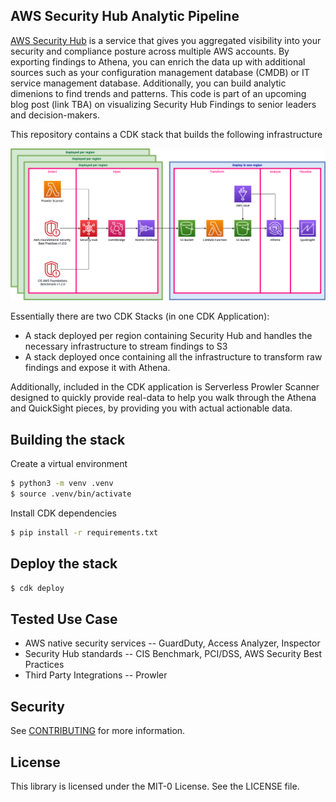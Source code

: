 ## AWS Security Hub Analytic Pipeline

[AWS Security Hub](https://aws.amazon.com/security-hub/) is a service that gives you aggregated visibility into your security and compliance posture across multiple AWS accounts. By exporting findings to Athena, you can enrich the data up with additional sources such as your configuration management database (CMDB) or IT service management database.  Additionally, you can build analytic dimenions to find trends and patterns.  This code is part of an upcoming blog post (link TBA) on visualizing Security Hub Findings to senior leaders and decision-makers.

This repository contains a CDK stack that builds the following infrastructure

![CDK Infrastructure](blog_post/images/Security_Hub_Analysis.png)

Essentially there are two CDK Stacks (in one CDK Application):
- A stack deployed per region containing Security Hub and handles the necessary infrastructure to stream findings to S3
- A stack deployed once containing all the infrastructure to transform raw findings and expose it with Athena.

Additionally, included in the CDK application is Serverless Prowler Scanner designed to quickly provide real-data to help you walk through the Athena and QuickSight pieces, 
by providing you with actual actionable data.

## Building the stack

Create a virtual environment

```bash
$ python3 -m venv .venv
$ source .venv/bin/activate
```

Install CDK dependencies

```bash
$ pip install -r requirements.txt
```

## Deploy the stack

```bash
$ cdk deploy
```

## Tested Use Case
- AWS native security services -- GuardDuty, Access Analyzer, Inspector
- Security Hub standards -- CIS Benchmark, PCI/DSS, AWS Security Best Practices
- Third Party Integrations -- Prowler

## Security

See [CONTRIBUTING](CONTRIBUTING.md#security-issue-notifications) for more information.

## License

This library is licensed under the MIT-0 License. See the LICENSE file.

